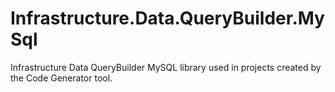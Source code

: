 # Infrastructure.Data.QueryBuilder.MySql
Infrastructure Data QueryBuilder MySQL library used in projects created by the Code Generator tool. 
